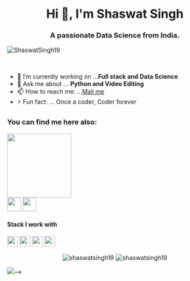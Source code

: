 <h1 align="center">Hi 👋, I'm Shaswat Singh</h1>
<h3 align="center">A passionate Data Science from India. </h3>
<p align="left"> <img src="https://komarev.com/ghpvc/?username=shaswatsingh19" alt="ShaswatSingh19" /> </p>

<br />



- 🔭 I’m currently working on ...**Full stack and Data Science** 
- 💬 Ask me about ... **Python and Video Editing**
- 📫 How to reach me: ...[Mail me](mailto:shaswatsingh.ose@gmail.com)
- ⚡ Fun fact: ... Once a coder, Coder forever 



<h3 >You can find me here also:</h3>  
<a><img src="https://icon-library.net//images/icon-programmer/icon-programmer-14.jpg" width="150px" height="150px" align = 'center' /></a> <br>
<a href="https://www.linkedin.com/in/shaswat-singh-035a84144/"><img src="https://github.com/hussainweb/hussainweb/blob/main/icons/linkedin.png" width="32px" height="32px"></a>   <a href="https://twitter.com/shaswatGamelanc"><img src="https://github.com/hussainweb/hussainweb/blob/main/icons/twitter.png" width="32px" height="32px"></a>

<h4>Stack I work with</h4>
<p align="left">
<img src="https://img.shields.io/badge/python-3776AB.svg?&style=for-the-badge&logo=python&logoColor=white" height="25"/>
<img src="https://img.shields.io/badge/jupyter-F3631D.svg?&style=for-the-badge&logo=jupyter&logoColor=white" height="25"/>
<img src="https://img.shields.io/badge/anaconda-42B029.svg?&style=for-the-badge&logo=anaconda&logoColor=white" height="25"/>
<img src="https://img.shields.io/badge/VS%20Code-007ACC.svg?&style=for-the-badge&logo=visual-studio-code&logoColor=white" height="25"/>
</p>

 <p align="center"> 

 <img src="https://github-readme-stats.vercel.app/api?username=shaswatsingh19&theme=tokyonight&show_icons=true" alt="shaswatsingh19" /> 
 <img src="https://github-readme-stats.anuraghazra1.vercel.app/api/top-langs/?username=shaswatsingh19&langs_count=3" alt="shaswatsingh19" />
 
 </p>
 <img src = "https://github-readme-stats.vercel.app/api/pin/?username=shaswatsingh19&repo=House_price_prediction&theme=tokyonight"(https://github.com/shaswatsingh19/House_price_prediction)

-->



#

